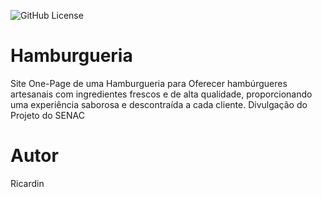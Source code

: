 ![GitHub License](https://img.shields.io/github/license/Ricardiin/one-page?style=social)


# Hamburgueria
Site One-Page de uma Hamburgueria para Oferecer hambúrgueres artesanais com ingredientes frescos e de alta qualidade, proporcionando uma experiência saborosa e descontraída a cada cliente. Divulgação do Projeto do SENAC


# Autor
Ricardin
